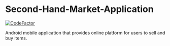 # Second-Hand-Market-Application

[![CodeFactor](https://www.codefactor.io/repository/github/mohamedmamdouh95/second-hand-market-application/badge)](https://www.codefactor.io/repository/github/mohamedmamdouh95/second-hand-market-application)

Android mobile application that provides online platform for users to sell and buy items.
